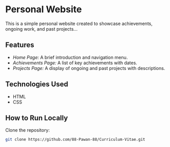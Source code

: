 # Personal Website

This is a simple personal website created to showcase achievements, ongoing work, and past projects...

## Features
- *Home Page:* A brief introduction and navigation menu.
- *Achievements Page:* A list of key achievements with dates.
- *Projects Page:* A display of ongoing and past projects with descriptions.

## Technologies Used
- HTML
- CSS

## How to Run Locally
   Clone the repository:
   ```bash
   git clone https://github.com/88-Pawan-88/Curriculum-Vitae.git
